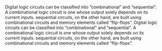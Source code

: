 Digital logic circuits can be classified into “combinational” and “sequential”. A combinational logic circuit is one whose output solely depends on its current inputs. sequential circuits, on the other hand, are built using combinational circuits and memory elements called “flip-flops”. Digital logic circuits can be classified into “combinational” and “sequential”. A combinational logic circuit is one whose output solely depends on its current inputs. sequential circuits, on the other hand, are built using combinational circuits and memory elements called “flip-flops”.
